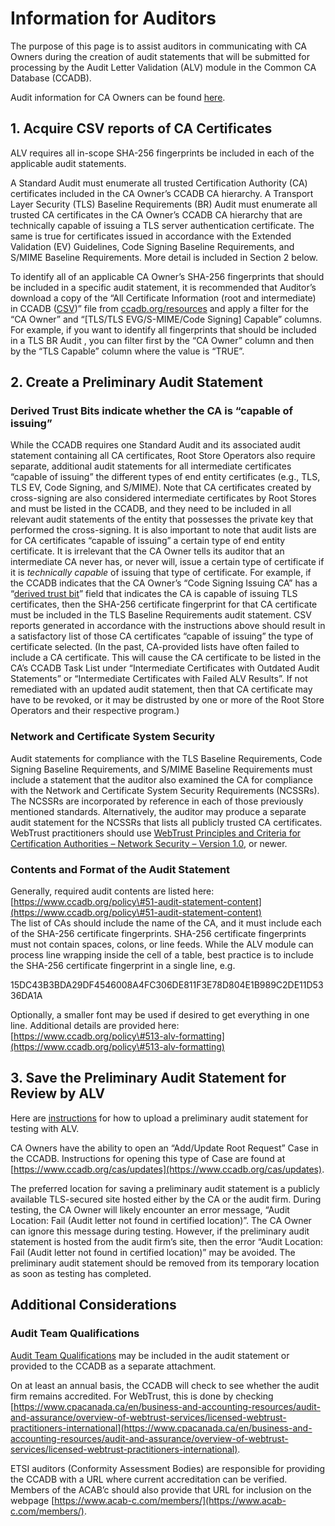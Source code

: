 # Information for Auditors # 

The purpose of this page is to assist auditors in communicating with CA Owners during the creation of audit statements that will be submitted for processing by the Audit Letter Validation (ALV) module in the Common CA Database (CCADB).

Audit information for CA Owners can be found [here](https://www.ccadb.org/policy#51-audit-statement-content).

## 1\. Acquire CSV reports of CA Certificates

ALV requires all in-scope SHA-256 fingerprints be included in each of the applicable audit statements. 

A Standard Audit must enumerate all trusted Certification Authority (CA) certificates included in the CA Owner’s CCADB CA hierarchy. A Transport Layer Security (TLS) Baseline Requirements (BR) Audit must enumerate all trusted CA certificates in the CA Owner’s CCADB CA hierarchy that are technically capable of issuing a TLS server authentication certificate. The same is true for certificates issued in accordance with the Extended Validation (EV) Guidelines, Code Signing Baseline Requirements, and S/MIME Baseline Requirements. More detail is included in Section 2 below. 

To identify all of an applicable CA Owner’s SHA-256 fingerprints that should be included in a specific audit statement, it is recommended that Auditor’s download a copy of the “All Certificate Information (root and intermediate) in CCADB ([CSV](https://ccadb.my.salesforce-sites.com/ccadb/AllCertificateRecordsCSVFormatv2))” file from [ccadb.org/resources](http://ccadb.org/resources) and apply a filter for the “CA Owner” and “\[TLS/TLS EVG/S-MIME/Code Signing\] Capable” columns. For example, if you want to identify all fingerprints that should be included in a TLS BR Audit , you can filter first by the “CA Owner” column and then by the “TLS Capable” column where the value is “TRUE”.

## 2\. Create a Preliminary Audit Statement

### Derived Trust Bits indicate whether the CA is “capable of issuing”

While the CCADB requires one Standard Audit and its associated audit statement containing all CA certificates, Root Store Operators also require separate, additional audit statements for all intermediate certificates “capable of issuing” the different types of end entity certificates (e.g., TLS, TLS EV, Code Signing, and S/MIME). Note that CA certificates created by cross-signing are also considered intermediate certificates by Root Stores and must be listed in the CCADB, and they need to be included in all relevant audit statements of the entity that possesses the private key that performed the cross-signing. It is also important to note that audit lists are for CA certificates “capable of issuing” a certain type of end entity certificate. It is irrelevant that the CA Owner tells its auditor that an intermediate CA never has, or never will, issue a certain type of certificate if it is *technically capable* of issuing that type of certificate. For example, if the CCADB indicates that the CA Owner’s “Code Signing Issuing CA” has a “[derived trust bit](https://www.ccadb.org/cas/fields\#formula-fields)” field that indicates the CA is capable of issuing TLS certificates, then the SHA-256 certificate fingerprint for that CA certificate must be included in the TLS Baseline Requirements audit statement. CSV reports generated in accordance with the instructions above should result in a satisfactory list of those CA certificates “capable of issuing” the type of certificate selected. (In the past, CA-provided lists have often failed to include a CA certificate. This will cause the CA certificate to be listed in the CA’s CCADB Task List under “Intermediate Certificates with Outdated Audit Statements” or “Intermediate Certificates with Failed ALV Results”. If not remediated with an updated audit statement, then that CA certificate may have to be revoked, or it may be distrusted by one or more of the Root Store Operators and their respective program.)

### Network and Certificate System Security

Audit statements for compliance with the TLS Baseline Requirements, Code Signing Baseline Requirements, and S/MIME Baseline Requirements must include a statement that the auditor also examined the CA for compliance with the Network and Certificate System Security Requirements (NCSSRs). The NCSSRs are incorporated by reference in each of those previously mentioned standards. Alternatively, the auditor may produce a separate audit statement for the NCSSRs that lists all publicly trusted CA certificates. WebTrust practitioners should use [WebTrust Principles and Criteria for Certification Authorities – Network Security – Version 1.0](https://www.cpacanada.ca/-/media/site/operational/ms-member-services/docs/webtrust/01618\_ms\_network-security.pdf?rev=64c3f42a2a994398925832913e58c55d\&hash=C8F6D0ECA9D05EF4FB589A1AD515FB6A), or newer.  

### Contents and Format of the Audit Statement

Generally, required audit contents are listed here: [https://www.ccadb.org/policy\#51-audit-statement-content](https://www.ccadb.org/policy\#51-audit-statement-content)   
The list of CAs should include the name of the CA, and it must include each of the SHA-256 certificate fingerprints. SHA-256 certificate fingerprints must not contain spaces, colons, or line feeds. While the ALV module can process line wrapping inside the cell of a table, best practice is to include the SHA-256 certificate fingerprint in a single line, e.g.

15DC43B3BDA29DF4546008A4FC306DE811F3E78D804E1B989C2DE11D5336DA1A

Optionally, a smaller font may be used if desired to get everything in one line. Additional details are provided here: [https://www.ccadb.org/policy\#513-alv-formatting](https://www.ccadb.org/policy\#513-alv-formatting) 

## 3\. Save the Preliminary Audit Statement for Review by ALV

Here are [instructions](https://docs.google.com/document/d/12U4az-hjYDC_aWsVn8-Y5vVmJ10inVziAxrQoxP-hfI/edit?usp=sharing) for how to upload a preliminary audit statement for testing with ALV.

CA Owners have the ability to open an “Add/Update Root Request” Case in the CCADB. Instructions for opening this type of Case are found at [https://www.ccadb.org/cas/updates](https://www.ccadb.org/cas/updates). 

The preferred location for saving a preliminary audit statement is a publicly available TLS-secured site hosted either by the CA or the audit firm. During testing, the CA Owner will likely encounter an error message, “Audit Location: Fail (Audit letter not found in certified location)”. The CA Owner can ignore this message during testing. However, if the preliminary audit statement is hosted from the audit firm’s site, then the error “Audit Location: Fail (Audit letter not found in certified location)” may be avoided. The preliminary audit statement should be removed from its temporary location as soon as testing has completed.

## Additional Considerations

### Audit Team Qualifications

[Audit Team Qualifications](https://www.ccadb.org/policy\#52-audit-firm-and-audit-team-qualifications) may be included in the audit statement or provided to the CCADB as a separate attachment.  

On at least an annual basis, the CCADB will check to see whether the audit firm remains accredited. For WebTrust, this is done by checking [https://www.cpacanada.ca/en/business-and-accounting-resources/audit-and-assurance/overview-of-webtrust-services/licensed-webtrust-practitioners-international](https://www.cpacanada.ca/en/business-and-accounting-resources/audit-and-assurance/overview-of-webtrust-services/licensed-webtrust-practitioners-international). 

ETSI auditors (Conformity Assessment Bodies) are responsible for providing the CCADB with a URL where current accreditation can be verified. Members of the ACAB’c should also provide that URL for inclusion on the webpage [https://www.acab-c.com/members/](https://www.acab-c.com/members/).  
